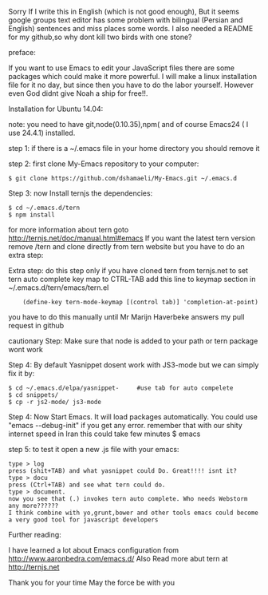 Sorry If I write this in English (which is not good enough), But it seems google groups text editor has some problem with bilingual (Persian and English) sentences and miss places some words. I also needed a README for my github,so why dont kill two birds with one stone?

preface:
  
If you want to use Emacs to edit your JavaScript files there are some packages which could make it more powerful. I will make a linux installation file for it no day, but since then you have to do the labor yourself. However even God didnt give Noah a ship for free!!.

Installation for Ubuntu 14.04:

note: you need to have git,node(0.10.35),npm( and of course Emacs24 ( I use 24.4.1) installed.

step 1: if there is a ~/.emacs file in your home directory you should remove it

step 2:	first clone My-Emacs repository to your computer:

	$ git clone https://github.com/dshamaeli/My-Emacs.git ~/.emacs.d

Step 3: now Install ternjs the dependencies:

	$ cd ~/.emacs.d/tern
	$ npm install

for more information about tern goto http://ternjs.net/doc/manual.html#emacs
If you want the latest tern version remove /tern and clone directly from tern website but you have to do an extra step:
	
Extra step:	do this step only if you have cloned tern from ternjs.net 
to set tern auto complete key map to CTRL-TAB add this line to keymap section in ~/.emacs.d/tern/emacs/tern.el
	
		(define-key tern-mode-keymap [(control tab)] 'completion-at-point)
		  
you have to do this manually until Mr Marijn Haverbeke answers my pull request in github
	

cautionary Step: Make sure that node is added to your path or tern package wont work 

Step 4: By default Yasnippet dosent work with JS3-mode but we can simply fix it by:

	$ cd ~/.emacs.d/elpa/yasnippet-     #use tab for auto compelete
	$ cd snippets/
	$ cp -r js2-mode/ js3-mode

Step 4: Now Start Emacs. It will load packages automatically. You could use "emacs --debug-init" if you get any error.
	remember that with our shity internet speed in Iran this could take few minutes
	$ emacs

step 5: to test it open a new .js file with your emacs:
	
	type > log
	press (shit+TAB) and what yasnippet could Do. Great!!!! isnt it?
	type > docu
	press (Ctrl+TAB) and see what tern could do.
	type > document.
	now you see that (.) invokes tern auto complete. Who needs Webstorm any more??????
	I think combine with yo,grunt,bower and other tools emacs could become a very good tool for javascript developers

Further reading:

I have learned a lot about Emacs configuration from http://www.aaronbedra.com/emacs.d/
Also Read more abut tern at http://ternjs.net

Thank you for your time
May the force be with you	
 

